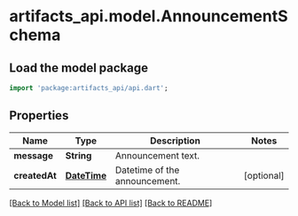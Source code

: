 # artifacts_api.model.AnnouncementSchema

## Load the model package
```dart
import 'package:artifacts_api/api.dart';
```

## Properties
Name | Type | Description | Notes
------------ | ------------- | ------------- | -------------
**message** | **String** | Announcement text. | 
**createdAt** | [**DateTime**](DateTime.md) | Datetime of the announcement. | [optional] 

[[Back to Model list]](../README.md#documentation-for-models) [[Back to API list]](../README.md#documentation-for-api-endpoints) [[Back to README]](../README.md)


